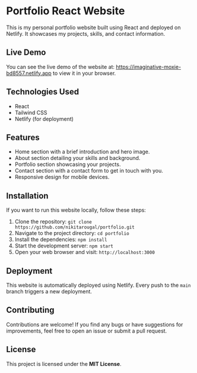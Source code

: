 # Portfolio React Website

This is my personal portfolio website built using React and deployed on Netlify. It showcases my projects, skills, and contact information.

## Live Demo

You can see the live demo of the website at: <https://imaginative-moxie-bd8557.netlify.app> to view it in your browser.

## Technologies Used

- React
- Tailwind CSS
- Netlify (for deployment)

## Features

- Home section with a brief introduction and hero image.
- About section detailing your skills and background.
- Portfolio section showcasing your projects.
- Contact section with a contact form to get in touch with you.
- Responsive design for mobile devices.

## Installation

If you want to run this website locally, follow these steps:

1. Clone the repository: `git clone https://github.com/nikitarougal/portfolio.git`
2. Navigate to the project directory: `cd portfolio`
3. Install the dependencies: `npm install`
4. Start the development server: `npm start`
5. Open your web browser and visit: `http://localhost:3000`

## Deployment

This website is automatically deployed using Netlify. Every push to the `main` branch triggers a new deployment.

## Contributing

Contributions are welcome! If you find any bugs or have suggestions for improvements, feel free to open an issue or submit a pull request.

## License

This project is licensed under the **MIT License**.
